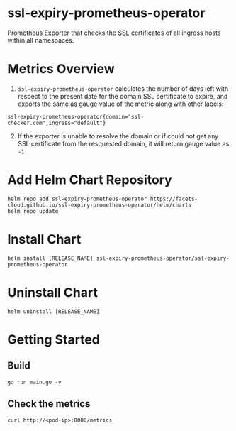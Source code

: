 # ssl-expiry-prometheus-operator

Prometheus Exporter that checks the SSL certificates of all ingress hosts within all namespaces.

# Metrics Overview

1. `ssl-expiry-prometheus-operator` calculates the number of days left with respect to the present date for the domain SSL certificate to expire, and exports the same as gauge value of the metric along with other labels:

```
ssl-expiry-prometheus-operator{domain="ssl-checker.com",ingress="default"}
```
2. If the exporter is unable to resolve the domain or if could not get any SSL certificate from the resquested domain, it will return gauge value as `-1`

# Add Helm Chart Repository

```
helm repo add ssl-expiry-prometheus-operator https://facets-cloud.github.io/ssl-expiry-prometheus-operator/helm/charts
helm repo update
```

# Install Chart

```
helm install [RELEASE_NAME] ssl-expiry-prometheus-operator/ssl-expiry-prometheus-operator
```

# Uninstall Chart

```
helm uninstall [RELEASE_NAME]
```

# Getting Started

## Build

```
go run main.go -v
```

## Check the metrics

```
curl http://<pod-ip>:8080/metrics
```